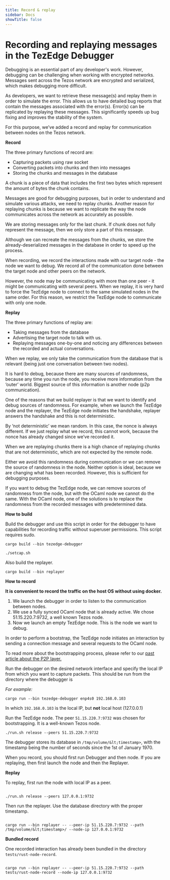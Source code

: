 ```yaml
---
title: Record & replay
sidebar: Docs
showTitle: false
---
```



# Recording and replaying messages in the TezEdge Debugger

Debugging is an essential part of any developer's work. However, debugging can be challenging when working with encrypted networks. Messages sent across the Tezos network are encrypted and serialized, which makes debugging more difficult.

As developers, we want to retrieve these message(s) and replay them in order to simulate the error. This allows us to have detailed bug reports that contain the messages associated with the error(s). Error(s) can be replicated by replaying these messages. This significantly speeds up bug fixing and improves the stability of the system. 

For this purpose, we’ve added a record and replay for communication between nodes on the Tezos network.

**Record**

The three primary functions of record are:



*   Capturing packets using raw socket
*   Converting packets into chunks and then into messages
*   Storing the chunks and messages in the database

A chunk is a piece of data that includes the first two bytes which represent the amount of bytes the chunk contains.

Messages are good for debugging purposes, but in order to understand and simulate various attacks, we need to replay chunks. Another reason for replaying chunks is because we want to replicate the way the node communicates across the network as accurately as possible. 

We are storing messages only for the last chunk. If chunk does not fully represent the message, then we only store a part of this message.

Although we can recreate the messages from the chunks, we store the already-deserialized messages in the database in order to speed up the process. 

When recording, we record the interactions made with our target node - the node we want to debug. We record all of the communication done between the target node and other peers on the network. 

However, the node may be communicating with more than one peer - it might be communicating with several peers. When we replay, it is very hard to force the TezEdge node to connect to the same simulated nodes in the same order. For this reason, we restrict the TezEdge node to communicate with only one node.

**Replay**

The three primary functions of replay are:



*   Taking messages from the database
*   Advertising the target node to talk with us.
*   Replaying messages one-by-one and noticing any differences between the recorded and actual conversations.

When we replay, we only take the communication from the database that is relevant (being just one conversation between two nodes). 

It is hard to debug, because there are many sources of randomness, because any time you run the node, you receive more information from the ‘outer’ world. Biggest source of this information is another node (p2p communication).

One of the reasons that we build replayer is that we want to identify and debug sources of randomness. For example, when we launch the TezEdge node and the replayer, the TezEdge node initiates the handshake, replayer answers the handshake and this is not deterministic.

By ‘not deterministic’ we mean random. In this case, the nonce is always different. If we just replay what we record, this cannot work, because the nonce has already changed since we’ve recorded it.

When we are replaying chunks there is a high chance of replaying chunks that are not deterministic, which are not expected by the remote node. 

Either we avoid this randomness during communication or we can remove the source of randomness in the node. Neither option is ideal, because we are changing what has been recorded. However, this is sufficient for debugging purposes.

If you want to debug the TezEdge node, we can remove sources of randomness from the node, but with the OCaml node we cannot do the same. With the OCaml node, one of the solutions is to replace the randomness from the recorded messages with predetermined data.

**How to build**

Build the debugger and use this script in order for the debugger to have capabilities for recording traffic without superuser permissions. This script requires sudo.

`cargo build --bin tezedge-debugger`

`./setcap.sh`

Also build the replayer.

`cargo build --bin replayer`

**How to record**

**It is convenient to record the traffic on the host OS without using docker.**



1. We launch the debugger in order to listen to the communication between nodes.
2. We use a fully synced OCaml node that is already active. We chose 51.15.220.7:9732, a well known Tezos node.
3. Now we launch an empty TezEdge node. This is the node we want to debug.

In order to perform a bootstrap, the TezEdge node initiates an interaction by sending a connection message and several requests to the OCaml node.

To read more about the bootstrapping process, please refer to our [past article about the P2P layer.](https://medium.com/simplestaking/tezos-rust-node-a-deep-dive-into-the-tezos-p2p-layer-98e3b3e3b704)

Run the debugger on the desired network interface and specify the local IP from which you want to capture packets. This should be run from the directory where the debugger is 

_For example:_


```
cargo run --bin tezedge-debugger enp4s0 192.168.0.103
```


In which `192.168.0.103` is the local IP, but **not** local host (127.0.0.1)

Run the TezEdge node. The peer `51.15.220.7:9732` was chosen for bootstrapping. It is a well-known Tezos node.

```
./run.sh release --peers 51.15.220.7:9732
```

The debugger stores its database in `/tmp/volume/&lt;timestamp>`, with the timestamp being the number of seconds since the 1st of January 1970.

When you record, you should first run Debugger and then node. If you are replaying, then first launch the node and then the Replayer.

**Replay**

To replay, first run the node with local IP as a peer.

```

./run.sh release --peers 127.0.0.1:9732

```

Then run the replayer. Use the database directory with the proper timestamp.

```

cargo run --bin replayer -- --peer-ip 51.15.220.7:9732 --path /tmp/volume/&lt;timestamp>/ --node-ip 127.0.0.1:9732

```

**Bundled record**

One recorded interaction has already been bundled in the directory `tests/rust-node-record`.

```

cargo run --bin replayer -- --peer-ip 51.15.220.7:9732 --path tests/rust-node-record --node-ip 127.0.0.1:9732

```



